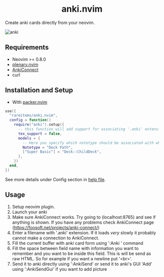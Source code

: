 <h1 align='center'>anki.nvim</h1>

Create anki cards directly from your neovim.

![anki](https://user-images.githubusercontent.com/83038443/200166900-42f2be8c-15f3-4929-9a36-147ed8fc7720.gif)

## Requirements

- Neovim >= 0.8.0
- [plenary.nvim](https://github.com/nvim-lua/plenary.nvim)
- [AnkiConnect](https://ankiweb.net/shared/info/2055492159)
- curl

## Installation and Setup

- With [packer.nvim](https://github.com/wbthomason/packer.nvim)

```lua
use({
  "rareitems/anki.nvim",
  config = function()
    require("anki").setup({
      -- this function will add support for associating '.anki' extension with 'anki' filetype.
      tex_support = false,
      models = {
        -- Here you specify which notetype should be associated with which deck
        Notetype = "Deck Path",
        ["Super Basic"] = "Deck::ChildDeck",
      },
    })
  end,
})
```


See more details under Config section in [help file](doc/anki.txt).

## Usage

1. Setup neovim plugin.
2. Launch your anki
3. Make sure AnkiConnect works. Try going to (localhost:8765) and see if anything is shown. If you have any problems check AnkiConnect page (https://foosoft.net/projects/anki-connect/)
4. Enter a filename with '.anki' extension. If it loads _very_ slowly it probably cannot make a connection to AnkiConnect.
5. Fill the current buffer with anki card form using ':Anki <your notetype>' command
6. Fill the space between field name with information you want to remember and you want to be inside this field. This is will be send as raw HTML. So for example if you want a newline put '\<br\>'.
7. Send it to anki directly using ':AnkiSend' or send it to anki's GUI 'Add' using ':AnkiSendGui' if you want to add picture
